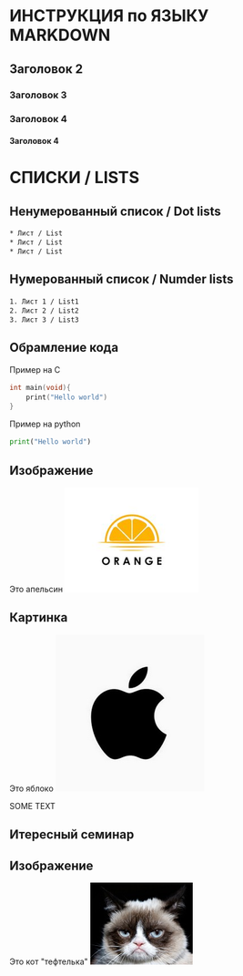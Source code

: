 # ИНСТРУКЦИЯ по ЯЗЫКУ MARKDOWN
## Заголовок 2
### Заголовок 3
### Заголовок 4
#### Заголовок 4


# СПИСКИ / LISTS
## Ненумерованный список / Dot lists
    * Лист / List
    * Лист / List
    * Лист / List

## Нумерованный список / Numder lists
    1. Лист 1 / List1
    2. Лист 2 / List2
    3. Лист 3 / List3

## Обрамление кода
Пример на С
```C
int main(void){
    print("Hello world")
}
```
Пример на python
```python
print("Hello world")
```

## Изображение
Это апельсин
![Апельсин](Orange.jpg)

## Картинка
Это яблоко
![Яблоко](Apple.jpg)

SOME TEXT

## Итересный семинар
## Изображение
Это кот "тефтелька"
![Тефтелька](cat.jpg)